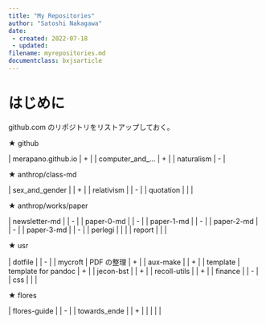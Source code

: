 ```yaml
---
title: "My Repositories"
author: "Satoshi Nakagawa"
date:
 - created: 2022-07-18
 - updated: 
filename: myrepositories.md
documentclass: bxjsarticle
---
```


# はじめに

github.com のリポジトリをリストアップしておく。

★ github

| merapano.github.io | + |
| computer_and_...   | + |
| naturalism         | - |


★ anthrop/class-md

| sex_and_gender |   | + |
| relativism     |   | - |
| quotation      |   |   |

★ anthrop/works/paper

| newsletter-md |   | - |
| paper-0-md    |   | - |
| paper-1-md    |   | - |
| paper-2-md    |   | - |
| paper-3-md    |   | - |
| perlegi       |   |   |
| report        |   |   |

★ usr

| dotfile      |                     | - |
| mycroft      | PDF の整理          | + |
| aux-make     |                     | + |
| template     | template for pandoc | + |
| jecon-bst    |                     | + |
| recoll-utils |                     | + |
| finance      |                     | - |
| css          |                     |   |

★ flores

| flores-guide |   | - |
| towards_ende |   | + |
|              |   |   |
